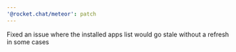 ```yaml
---
'@rocket.chat/meteor': patch
---
```


Fixed an issue where the installed apps list would go stale without a refresh in some cases
